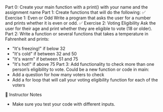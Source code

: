 Part 0: 
Create your main function with a print() with your name and the assignment name
Part 1: 
Create functions that will do the following: 
✅ Exercise 1: Even or Odd
Write a program that asks the user for a number and prints whether it is even or odd.
✅ Exercise 2: Voting Eligibility
Ask the user for their age and print whether they are eligible to vote (18 or older).
Part 2: 
Write a function or several functions that takes a temperature in Fahrenheit and prints:
- "It's freezing!" if below 32
- "It's cold" if between 32 and 50
- "It's warm" if between 51 and 75
- "It's hot!" if above 75
Part 3: 
Add functionality to check more than one person’s eligibility to vote.  Could be a new function or code in main:
-	Add a question for how many voters to check
-	Add a for loop that will call your voting eligibility function for each of the voters


📌 Instructor Notes
- Make sure you test your  code with different inputs.

